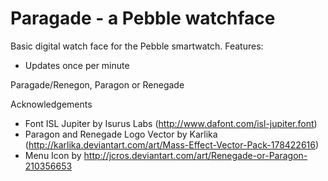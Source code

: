 # Paragade - a Pebble watchface

Basic digital watch face for the Pebble smartwatch. Features:
  * Updates once per minute

Paragade/Renegon, Paragon or Renegade

Acknowledgements

  * Font ISL Jupiter by Isurus Labs (http://www.dafont.com/isl-jupiter.font)
  * Paragon and Renegade Logo Vector by Karlika (http://karlika.deviantart.com/art/Mass-Effect-Vector-Pack-178422616)
  * Menu Icon by http://jcros.deviantart.com/art/Renegade-or-Paragon-210356653
